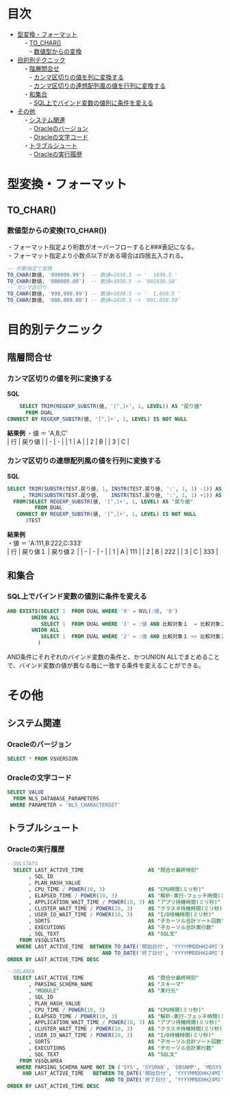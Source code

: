 # 目次
- [型変換・フォーマット](#型変換・フォーマット)  
　・[TO_CHAR()](#tochar)  
　　- [数値型からの変換](#数値型からの変換tochar)  
- [目的別テクニック](#目的別テクニック)  
　・[階層問合せ](#階層問合せ)  
　　- [カンマ区切りの値を列に変換する](#カンマ区切りの値を列に変換する)  
　　- [カンマ区切りの連想配列風の値を行列に変換する](#カンマ区切りの連想配列風の値を行列に変換する)  
　・[和集合](#和集合)  
　　- [SQL上でバインド変数の値別に条件を変える](#SQL上でバインド変数の値別に条件を変える)
- [その他](#その他)  
　・[システム関連](#システム関連)  
　　- [Oracleのバージョン](#oracleのバージョン)  
　　- [Oracleの文字コード](#oracleの文字コード)  
　・[トラブルシュート](#トラブルシュート)  
　　- [Oracleの実行履歴](#oracleの実行履歴)  

# 型変換・フォーマット
## TO_CHAR()
### 数値型からの変換(TO_CHAR())
・フォーマット指定より桁数がオーバーフローすると###表記になる。  
・フォーマット指定より小数点以下がある場合は四捨五入される。  
```sql
-- 桁数指定で変換
TO_CHAR(数値, '999999.99')  -- 数値=1030.5 -> '  1030.5 '
TO_CHAR(数値, '000009.00')  -- 数値=1030.5 -> '001030.50'
-- カンマ区切り
TO_CHAR(数値, '999,999.99') -- 数値=1030.5 -> '  1,030.5 '
TO_CHAR(数値, '000,009.00') -- 数値=1030.5 -> '001,030.50'
```

# 目的別テクニック
## 階層問合せ
### カンマ区切りの値を列に変換する
**SQL** 
```sql
    SELECT TRIM(REGEXP_SUBSTR(値, '[^,]+', 1, LEVEL)) AS "戻り値"
      FROM DUAL
CONNECT BY REGEXP_SUBSTR(値, '[^,]+', 1, LEVEL) IS NOT NULL
```
**結果例**
・値 ＝ 'A,B,C'  
| 行 | 戻り値 | 
| - | - | 
| 1 | A | 
| 2 | B | 
| 3 | C | 

### カンマ区切りの連想配列風の値を行列に変換する
**SQL** 
```sql
SELECT TRIM(SUBSTR(TEST.戻り値, 1, INSTR(TEST.戻り値, ':', 1, 1) -1)) AS "戻り値１"
     , TRIM(SUBSTR(TEST.戻り値,    INSTR(TEST.戻り値, ':', 1, 1) +1)) AS "戻り値２"
  FROM(SELECT REGEXP_SUBSTR(値, '[^,]+', 1, LEVEL) AS "戻り値"
         FROM DUAL
   CONNECT BY REGEXP_SUBSTR(値, '[^,]+', 1, LEVEL) IS NOT NULL
      )TEST
```
**結果例**  
・値 ＝ 'A:111,B:222,C:333'  
| 行 | 戻り値１ | 戻り値２ |
| - | - | - | 
| 1 | A | 111 | 
| 2 | B | 222 | 
| 3 | C | 333 | 

## 和集合
### SQL上でバインド変数の値別に条件を変える
```sql
AND EXISTS(SELECT 1  FROM DUAL WHERE '0' = NVL(:値, '0')
        UNION ALL
           SELECT 1  FROM DUAL WHERE '1' = :値 AND 比較対象１  = 比較対象２
        UNION ALL
           SELECT 1  FROM DUAL WHERE '2' = :値 AND 比較対象１ <> 比較対象２
          )
```
AND条件にそれぞれのバインド変数の条件と、かつUNION ALLでまとめることで、バインド変数の値が異なる毎に一致する条件を変えることができる。

# その他
## システム関連
### Oracleのバージョン
```sql
SELECT * FROM V$VERSION
```
### Oracleの文字コード
```sql
SELECT VALUE
  FROM NLS_DATABASE_PARAMETERS
 WHERE PARAMETER = 'NLS_CHARACTERSET'
```
## トラブルシュート
### Oracleの実行履歴
```sql
--SQLSTATS
  SELECT LAST_ACTIVE_TIME                     AS "問合せ最終時刻"
       , SQL_ID
       , PLAN_HASH_VALUE
       , CPU_TIME / POWER(10, 3)              AS "CPU時間(ミリ秒)"
       , ELAPSED_TIME / POWER(10, 3)          AS "解析-実行-フェッチ時間(ミリ秒)"
       , APPLICATION_WAIT_TIME / POWER(10, 3) AS "アプリ待機時間(ミリ秒)"
       , CLUSTER_WAIT_TIME / POWER(10, 3)     AS "クラスタ待機時間(ミリ秒)"
       , USER_IO_WAIT_TIME / POWER(10, 3)     AS "I/O待機時間(ミリ秒)"
       , SORTS                                AS "子カーソル合計ソート回数"
       , EXECUTIONS                           AS "子カーソル合計実行数"
       , SQL_TEXT                             AS "SQL文"
    FROM V$SQLSTATS
   WHERE LAST_ACTIVE_TIME  BETWEEN TO_DATE('開始日付', 'YYYYMMDDHH24MI')
                               AND TO_DATE('終了日付', 'YYYYMMDDHH24MI')
ORDER BY LAST_ACTIVE_TIME DESC

--SQLAREA
  SELECT LAST_ACTIVE_TIME                     AS "問合せ最終時刻"
       , PARSING_SCHEMA_NAME                  AS "スキーマ"
       , "MODULE"                             AS "実行元"
       , SQL_ID
       , PLAN_HASH_VALUE
       , CPU_TIME / POWER(10, 3)              AS "CPU時間(ミリ秒)"
       , ELAPSED_TIME / POWER(10, 3)          AS "解析-実行-フェッチ時間(ミリ秒)"
       , APPLICATION_WAIT_TIME / POWER(10, 3) AS "アプリ待機時間(ミリ秒)"
       , CLUSTER_WAIT_TIME / POWER(10, 3)     AS "クラスタ待機時間(ミリ秒)"
       , USER_IO_WAIT_TIME / POWER(10, 3)     AS "I/O待機時間(ミリ秒)"
       , SORTS                                AS "子カーソル合計ソート回数"
       , EXECUTIONS                           AS "子カーソル合計実行数"
       , SQL_TEXT                             AS "SQL文"
    FROM V$SQLAREA
   WHERE PARSING_SCHEMA_NAME NOT IN ('SYS', 'SYSMAN', 'DBSNMP', 'MDSYS', 'EXFSYS')
     AND LAST_ACTIVE_TIME   BETWEEN TO_DATE('開始日付', 'YYYYMMDDHH24MI')
                                AND TO_DATE('終了日付', 'YYYYMMDDHH24MI')
ORDER BY LAST_ACTIVE_TIME DESC
```